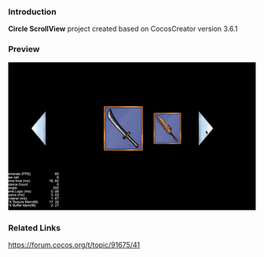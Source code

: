 ### Introduction
**Circle ScrollView** project created based on CocosCreator version 3.6.1

### Preview
![image](../../../gif/202201/2022012054.gif)

### Related Links
https://forum.cocos.org/t/topic/91675/41